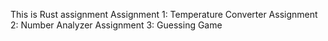 This is Rust assignment
Assignment 1: Temperature Converter
Assignment 2: Number Analyzer
Assignment 3: Guessing Game
